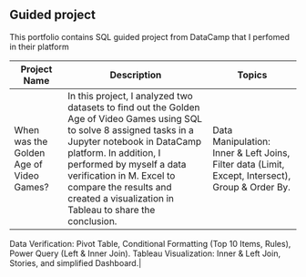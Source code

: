 ## **Guided project**
This portfolio contains SQL guided project from DataCamp that I perfomed in their platform

| **Project Name** | **Description** | **Topics**|
|------------------|-----------------|-------------------------|
|When was the Golden Age of Video Games?|In this project, I analyzed two datasets to find out the Golden Age of Video Games using SQL to solve 8 assigned tasks in a Jupyter notebook in DataCamp platform. In addition, I performed by myself a data verification in M. Excel to compare the results and created a visualization in Tableau to share the conclusion.| Data Manipulation: Inner & Left Joins, Filter data (Limit, Except, Intersect), Group & Order By. 
Data Verification: Pivot Table, Conditional Formatting (Top 10 Items, Rules), Power Query (Left & Inner Join). 
Tableau Visualization: Inner & Left Join, Stories, and simplified Dashboard.|

